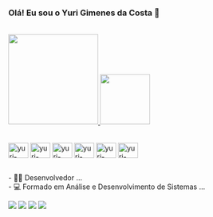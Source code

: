 ### Olá! Eu sou o Yuri Gimenes da Costa 👋

<br>
<div>
    <a href="https://github.com/YuriGimenesCosta">
      <img height="180em" src="https://github-readme-stats.vercel.app/api?username=YuriGimenesCosta&show_icons=true"/>
      <img height="100em" src="https://github-readme-stats.vercel.app/api/top-langs/?username=YuriGimenesCosta&layout=compact"/>
    </a>
</div>
<br>
<div style="display: inline_block"><br>
  <img align="center" alt="yuri-css" height="30" width="40" src="https://cdn.jsdelivr.net/gh/devicons/devicon/icons/html5/html5-original.svg">
  <img align="center" alt="yuri-css" height="30" width="40" src="https://cdn.jsdelivr.net/gh/devicons/devicon/icons/css3/css3-original.svg">
  <img align="center" alt="yuri-css" height="30" width="40" src="https://cdn.jsdelivr.net/gh/devicons/devicon/icons/javascript/javascript-original.svg">         
  <img align="center" alt="yuri-css" height="30" width="40" src="https://cdn.jsdelivr.net/gh/devicons/devicon/icons/php/php-original.svg">
  <img align="center" alt="yuri-css" height="30" width="40" src="https://cdn.jsdelivr.net/gh/devicons/devicon/icons/typescript/typescript-original.svg">
  <img align="center" alt="yuri-css" height="30" width="40" src="https://cdn.jsdelivr.net/gh/devicons/devicon/icons/angularjs/angularjs-original.svg" />
</div>

<br>- 👨‍💻 Desenvolvedor ...
<br>- 💻 Formado em Análise e Desenvolvimento de Sistemas ...

<div>
  <a href="mailto:contato@yurigimenes.com.br"><img src="https://img.shields.io/badge/Gmail-D14836?style=for-the-badge&logo=gmail&logoColor=white"></a>
  <a href="yurigimenes.com.br"><img src="https://img.shields.io/badge/website-000000?style=for-the-badge&logo=About.me&logoColor=white"></a>
  <a href="[yurigimenes.com.br](https://youtube.com/@AdvPLChannel)"><img src="https://img.shields.io/badge/YouTube-FF0000?style=for-the-badge&logo=youtube&logoColor=white"></a>
  <a href="https://www.linkedin.com/in/yuri-gimenes-523a16a0/"><img src="https://img.shields.io/badge/LinkedIn-0077B5?style=for-the-badge&logo=linkedin&logoColor=white"></a>
</div>
